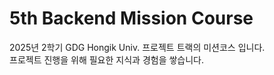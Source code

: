 # 5th Backend Mission Course

2025년 2학기 GDG Hongik Univ. 프로젝트 트랙의 미션코스 입니다.  
프로젝트 진행을 위해 필요한 지식과 경험을 쌓습니다.
